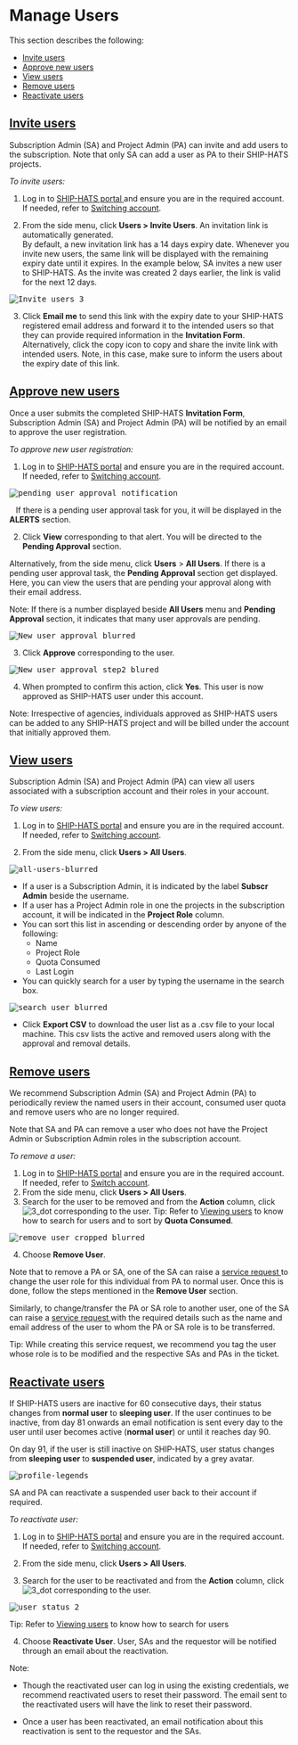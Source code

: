 # Manage Users
This section describes the following:

* [Invite users](#invite-users)
* [Approve new users](#approve-new-users)
* [View users](#view-users)
* [Remove users](#remove-users)
* [Reactivate users](#reactivate-users)



## [Invite users](#invite-users)
Subscription Admin (SA) and Project Admin (PA) can invite and add users to the subscription. Note that only SA can add a user as PA to their SHIP-HATS projects.

*To invite users:*

1. Log in to <a href="https://www.ship.gov.sg/"> SHIP-HATS portal </a> and ensure you are in the required account. If needed, refer to [Switching account](https://docs.developer.gov.sg/docs/ship-hats-documentation/#/portal-guide/logging-in-and-logging-out?id=switch-account).

2. From the side menu, click **Users > Invite Users**. An invitation link is automatically generated.  
By default, a new invitation link has a 14 days expiry date.  Whenever you invite new users, the same link will be displayed with the remaining expiry date until it expires. In the example below, SA invites a new user to SHIP-HATS. As the invite was created 2 days earlier, the link is valid for the next 12 days.

<kbd>![Invite_users_3](images/Invite_users_3.png ':size=100%')</kbd>

3. Click **Email me** to send this link with the expiry date to your SHIP-HATS registered email address and forward it to the intended users so that they can provide required information in the **Invitation Form**.
Alternatively, click the copy icon to copy and share the invite link with intended users. Note, in this case, make sure to inform the users about the expiry date of this link.

## [Approve new users](#approve-new-users)
Once a user submits the completed SHIP-HATS **Invitation Form**, Subscription Admin (SA) and Project Admin (PA) will be notified by an email to approve the user registration.

*To approve new user registration:*
1. Log in to <a href="https://www.ship.gov.sg/"> SHIP-HATS portal</a> and ensure you are in the required account. If needed, refer to [Switching account](https://docs.developer.gov.sg/docs/ship-hats-documentation/#/portal-guide/logging-in-and-logging-out?id=switch-account).

<kbd>![pending user approval notification](images/pending_user_approval_notification.png ':size=100%')</kbd>

&nbsp;&nbsp;&nbsp;If there is a pending user approval task for you, it will be displayed in the **ALERTS** section.  

2. Click **View** corresponding to that alert. You will be directed to the **Pending Approval** section.

Alternatively, from the side menu, click **Users** > **All Users**. If there is a pending user approval task, the **Pending Approval** section get displayed. Here, you can view the users that are pending your approval along with their email address.  

Note: If there is a number displayed beside **All Users** menu and **Pending Approval** section, it indicates that many user approvals are pending.  

<kbd>![New user approval_blurred](images/New-user-approval-blurred.png ':size=100%')</kbd>

3. Click **Approve** corresponding to the user.

<kbd>![New user approval_step2_blured](images/New-user-approval-step2-blurred.png ':size=100%')</kbd>

4. When prompted to confirm this action, click **Yes**. This user is now approved as SHIP-HATS user under this account.

Note: Irrespective of agencies, individuals approved as SHIP-HATS users can be added to any SHIP-HATS project and will be billed under the account that initially approved them.  

## [View users](#view-users)

Subscription Admin (SA) and Project Admin (PA) can view all users associated with a subscription account and their roles in your account.

*To view users:*

1. Log in to <a href="https://www.ship.gov.sg/"> SHIP-HATS portal</a> and ensure you are in the required account. If needed, refer to [Switching account](https://docs.developer.gov.sg/docs/ship-hats-documentation/#/portal-guide/logging-in-and-logging-out?id=switch-account).

2. From the side menu, click **Users > All Users**.

<kbd>![all-users-blurred](images/all-users-blurred.png ':size=100%')</kbd>

* If a user is a Subscription Admin, it is indicated by the label **Subscr Admin** beside the username.
* If a user has a Project Admin role in one the projects in the subscription account, it will be indicated in the **Project Role** column.
* You can sort this list in ascending or descending order by anyone of the following:
  * Name
  * Project Role
  * Quota Consumed
  * Last Login
* You can quickly search for a user by typing the username in the search box.

<kbd>![search_user_blurred](images/search-user-blurred.png ':size=100%')</kbd>

* Click **Export CSV** to download the user list as a .csv file to your local machine. This csv lists the active and removed users along with the approval and removal details.

## [Remove users](#remove-users)

We recommend Subscription Admin (SA) and Project Admin (PA) to periodically review the named users in their account, consumed user quota and remove users who are no longer required.

Note that SA and PA can remove a user who does not have the Project Admin or Subscription Admin roles in the subscription account.

*To remove a user:*

1. Log in to <a href="https://www.ship.gov.sg/"> SHIP-HATS portal</a> and ensure you are in the required account. If needed, refer to [Switch account](https://docs.developer.gov.sg/docs/ship-hats-documentation/#/portal-guide/account-management/account-management?id=switch-account).
2. From the side menu, click **Users > All Users**.
3. Search for the user to be removed and from the **Action** column, click ![3_dot](3_dot.png) corresponding to the user.
Tip: Refer to [Viewing users](#view-users) to know how to search for users and to sort by **Quota Consumed**.

<kbd>![remove_user_cropped_blurred](images/remove-user-cropped-blurred.png ':size=100%')</kbd>

4. Choose **Remove User**.

Note that to remove a PA or SA, one of the SA can raise a <a href="https://jira.ship.gov.sg/servicedesk/customer/portal/11/create/364"> service request </a> to change the user role for this individual from PA to normal user. Once this is done, follow the steps mentioned in the **Remove User** section.

Similarly, to change/transfer the PA or SA role to another user, one of the SA can raise a <a href="https://jira.ship.gov.sg/servicedesk/customer/portal/11/create/364"> service request </a> with the required details such as the name and email address of the user to whom the PA or SA role is to be transferred.

Tip:  While creating this service request, we recommend you tag the user whose role is to be modified and the respective SAs and PAs in the ticket.

## [Reactivate users](#reactivate-users)

If SHIP-HATS users are inactive for 60 consecutive days, their status changes from **normal user** to **sleeping user**. If the user continues to be inactive, from day 81 onwards an email notification is sent every day to the user until user becomes active (**normal user**) or until it reaches day 90.  

On day 91, if the user is still inactive on SHIP-HATS, user status changes from **sleeping user** to **suspended user**, indicated by a grey avatar.  

<kbd>![profile-legends](images/profile-legends.png ':size=100%')</kbd>

SA and PA can reactivate a suspended user back to their account if required.

*To reactivate user:*

1. Log in to <a href="https://www.ship.gov.sg/"> SHIP-HATS portal</a> and ensure you are in the required account. If needed, refer to [Switching account](https://docs.developer.gov.sg/docs/ship-hats-documentation/#/portal-guide/logging-in-and-logging-out?id=switch-account).

2.  From the side menu, click **Users > All Users**.

3. Search for the user to be reactivated and from the **Action** column, click ![3_dot](3_dot.png) corresponding to the user.

<kbd>![user_status_2](images/user_status_2.png ':size=100%')</kbd>

Tip: Refer to [Viewing users](#view-users) to know how to search for users

4. Choose **Reactivate User**. User, SAs and the requestor will be notified through an email about the reactivation.  

Note:
* Though the reactivated user can log in using the existing credentials, we recommend reactivated users to reset their password. The email sent to the reactivated users will have the link to reset their password.

* Once a user has been reactivated, an email notification about this reactivation is sent to the requestor and the SAs.
